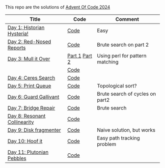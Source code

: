 This repo are the solutions of [Advent Of Code 2024](https://adventofcode/2024)

| Title                                                               | Code                                  | Comment                         |
|---------------------------------------------------------------------|---------------------------------------|---------------------------------|
| [Day 1: Historian Hysteria!](https://adventofcode.com/2024/day/1)   | [Code](day1.q)                        | Easy                            |
| [Day 2: Red-Nosed Reports](https://adventofcode.com/2024/day/2)     | [Code](day2.q)                        | Brute search on part 2          |
| [Day 3: Mull it Over](https://adventofcode.com/2024/day/3)          | [Part 1](day3.pl) [Part 2](day3_2.pl) | Using perl for pattern matching |
|                                                                     | [Code](day3.q)                        |                                 |
| [Day 4: Ceres Search](https://adventofcode.com/2024/day/4)          | [Code](day4.q)                        |                                 |
| [Day 5: Print Queue](https://adventofcode.com/2024/day/5)           | [Code](day5.q)                        | Topological sort?               |
| [Day 6: Guard Gallivant](https://adventofcode.com/2024/day/6)       | [Code](day6.q)                        | Brute search of cycles on part2 |
| [Day 7: Bridge Repair](https://adventofcode.com/2024/day/7)         | [Code](day7.q)                        | Brute search                    |
| [Day 8: Resonant Collinearity](https://adventofcode.com/2024/day/8) | [Code](day8.q)                        |                                 |
| [Day 9: Disk fragmenter](https://adventofcode.com/2024/day/9)       | [Code](day9.q)                        | Naive solution, but works       |
| [Day 10: Hoof it](https://adventofcode.com/2024/day/10)             | [Code](day10.q)                       | Easy path tracking problem      |
| [Day 11: Plutonian Pebbles](https://adventofcode.com/2024/day/11)   | [Code](day11.q)                       |                                 |














